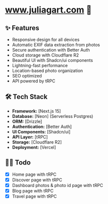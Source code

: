 # www.juliagart.com 📸

## ✨ Features

- Responsive design for all devices
- Automatic EXIF data extraction from photos
- Secure authentication with Better Auth
- Cloud storage with Cloudflare R2
- Beautiful UI with Shadcn/ui components
- Lightning-fast performance
- Location-based photo organization
- SEO optimized
- API powered by tRPC

## 🛠️ Tech Stack

- **Framework:** [Next.js 15]
- **Database:** [Neon] (Serverless Postgres)
- **ORM:** [Drizzle]
- **Authentication:** [Better Auth]
- **UI Components:** [Shadcn/ui]
- **API Layer:** [tRPC]
- **Storage:** [Cloudflare R2]
- **Deployment:** [Vercel]

## 🏃‍♂️ Todo

- [x] Home page with tRPC
- [x] Discover page with tRPC
- [x] Dashboard photos & photo id page with tRPC
- [x] Blog page with tRPC
- [x] Travel page with tRPC
